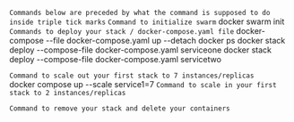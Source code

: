 ```Commands below are preceded by what the command is supposed to do inside triple tick marks```
```Command to initialize swarm```
docker swarm init
```Commands to deploy your stack / docker-compose.yaml file```
docker-compose --file docker-compose.yaml up --detach
docker ps
docker stack deploy --compose-file docker-compose.yaml serviceone
docker stack deploy --compose-file docker-compose.yaml servicetwo

```Command to scale out your first stack to 7 instances/replicas```        
docker compose up --scale service1=7
```Command to scale in your first stack to 2 instances/replicas```

```Command to remove your stack and delete your containers```
